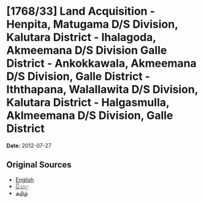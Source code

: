 # [1768/33] Land Acquisition - Henpita, Matugama D/S Division, Kalutara District - Ihalagoda, Akmeemana D/S Division Galle District - Ankokkawala, Akmeemana D/S Division, Galle District - Iththapana, Walallawita D/S Division, Kalutara District - Halgasmulla, Aklmeemana D/S Division, Galle District

**Date:** 2012-07-27

## Original Sources

- [English](https://documents.gov.lk/view/extra-gazettes/2012/7/1768-33_E.pdf)
- [සිංහල](https://documents.gov.lk/view/extra-gazettes/2012/7/1768-33_S.pdf)
- [தமிழ்](https://documents.gov.lk/view/extra-gazettes/2012/7/1768-33_T.pdf)
